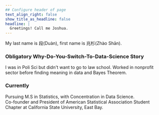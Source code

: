 ```yaml
---
## Configure header of page
text_align_right: false
show_title_as_headline: false
headline: |
  Greetings! Call me Joshua.
---
```


<!-- this is a subheadline -->

My last name is 段(Duàn), first name is 兆杉(Zhào Shān). 

### Obligatory Why-Do-You-Switch-To-Data-Science Story
I was in Poli Sci but didn't want to go to law school. Worked in nonprofit sector before finding meaning in data and Bayes Theorem. 

### Currently
Pursuing M.S in Statistics, with Concentration in Data Science.  
Co-founder and President of American Statistical Association Student Chapter at California State University, East Bay. 